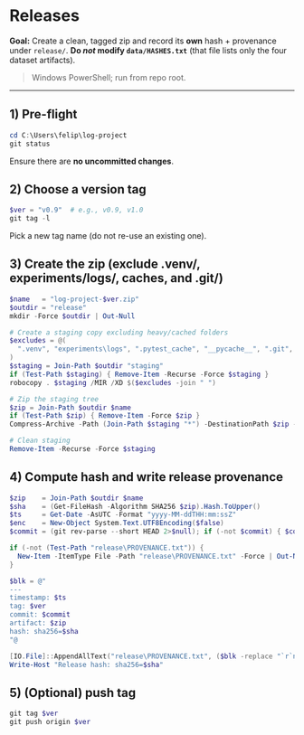 # Releases

**Goal:** Create a clean, tagged zip and record its **own** hash + provenance under `release/`.
**Do _not_ modify `data/HASHES.txt`** (that file lists only the four dataset artifacts).

> Windows PowerShell; run from repo root.

---

## 1) Pre-flight
```powershell
cd C:\Users\felip\log-project
git status
```
Ensure there are **no uncommitted changes**.

## 2) Choose a version tag
```powershell
$ver = "v0.9"  # e.g., v0.9, v1.0
git tag -l
```
Pick a new tag name (do not re-use an existing one).

## 3) Create the zip (exclude .venv/, experiments/logs/, caches, and .git/)
```powershell
$name   = "log-project-$ver.zip"
$outdir = "release"
mkdir -Force $outdir | Out-Null

# Create a staging copy excluding heavy/cached folders
$excludes = @(
  ".venv", "experiments\logs", ".pytest_cache", "__pycache__", ".git", ".ruff_cache", "figures"
)
$staging = Join-Path $outdir "staging"
if (Test-Path $staging) { Remove-Item -Recurse -Force $staging }
robocopy . $staging /MIR /XD $($excludes -join " ")

# Zip the staging tree
$zip = Join-Path $outdir $name
if (Test-Path $zip) { Remove-Item -Force $zip }
Compress-Archive -Path (Join-Path $staging "*") -DestinationPath $zip -CompressionLevel Optimal -Force

# Clean staging
Remove-Item -Recurse -Force $staging
```

## 4) Compute hash and write release provenance
```powershell
$zip    = Join-Path $outdir $name
$sha    = (Get-FileHash -Algorithm SHA256 $zip).Hash.ToUpper()
$ts     = Get-Date -AsUTC -Format "yyyy-MM-ddTHH:mm:ssZ"
$enc    = New-Object System.Text.UTF8Encoding($false)
$commit = (git rev-parse --short HEAD 2>$null); if (-not $commit) { $commit = "NA" }

if (-not (Test-Path "release\PROVENANCE.txt")) {
  New-Item -ItemType File -Path "release\PROVENANCE.txt" -Force | Out-Null
}

$blk = @"
---
timestamp: $ts
tag: $ver
commit: $commit
artifact: $zip
hash: sha256=$sha
"@

[IO.File]::AppendAllText("release\PROVENANCE.txt", ($blk -replace "`r`n","`n") + "`n", $enc)
Write-Host "Release hash: sha256=$sha"
```

## 5) (Optional) push tag
```powershell
git tag $ver
git push origin $ver
```
